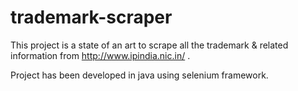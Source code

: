 # trademark-scraper

This project is a state of an art to scrape all the trademark &amp; related information from http://www.ipindia.nic.in/ .

Project has been developed in java using selenium framework.

